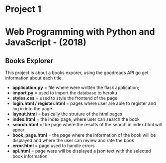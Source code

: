 # Project 1

<h1>Web Programming with Python and JavaScript - (2018)</h1>
<h2>Books Explorer</h2>
<p>This project is about a books exporer, using the goodreads API go get information about each title.</p>
<ul>
    <li><b>application.py</b> = file where were written the flask application;</li>
    <li><b>import.py</b> = used to import the database to heroku</li>
    <li><b>styles.css</b> = used to style the frontend of the page</li>
    <li><b>login.html / register.html</b> = pages where user are able to register and log in into the page</li>
    <li><b>layout.html</b> = basically the struture of the html pages</li>
    <li><b>index.html</b> = the index page, where user can search the book</li>
    <li><b>search.html</b> = the page where the results of the search in index.html will apear</li>
    <li><b>book_page.html</b> = the page where the information of the book will be displayed and where the user can review and rate the book</li>
    <li><b>error.html</b> = page used to handle errors</li>
    <li><b>api.html</b> = page were will be displayed a json text with the selected book information</li>
</ul>
